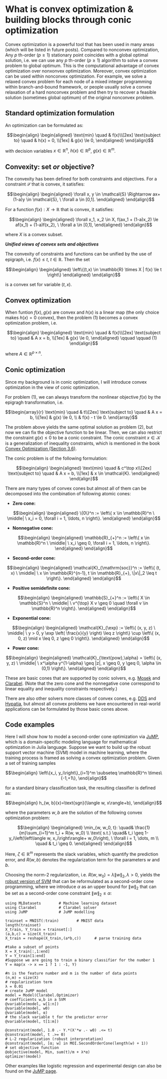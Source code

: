 <!-- ---
title: 'What is convex optimization？common constraints and objectives'
date: 2024-10-25
permalink: /posts/2024/10/Convex optimization blogs/
tags:
  - cool posts
  - category1
  - category2
--- -->
What is convex optimization & building blocks through conic optimization
======

Convex optimization is a powerful tool that has been used in many areas (which will be listed in future posts). Compared to nonconvex optimization, Any $p$ th-order ($p \ge 1$) stationary point coincides with a global optimal solution, i.e. we can use any $p$ th-order ($p \ge 1$) algorithm to solve a convex problem to global optimum. This is the computational advantage of convex optimization over nonxonvex optimization. Moreover, convex optimization can be used within nonconvex optimization. For example, we solve a relaxed convex problem for each node of a mixed integer programming within branch-and-bound framework, or people usually solve a convex relaxation of a hard nonconvex problem and then try to recover a feasible solution (sometimes global optimum) of the original nonconvex problem.


Standard optimization formulation
------
An optimization can be formulated as:
```math
\begin{align}
\begin{aligned}
\text{min} \quad & f(x)\\[2ex]
\text{subject to} \quad & h(x) = 0, \\[1ex]
        & g(x) \le 0, 
\end{aligned}
\end{align}
```
with decision variables $x \in \mathbb{R}^n$, $h(x) \in \mathbb{R}^{p}$, $g(x) \in \mathbb{R}^{m}$.

Convexity: set $\textit{or}$ objective?
------
The convexity has been defined for both constraints and objectives. For a constraint $\mathcal{S}$ that is convex, it satisfies:
```math
\begin{align}
\begin{aligned}
\forall x, y \in \mathcal{S} \Rightarrow ax+(1-a)y \in \mathcal{S}, \ \forall a \in [0,1].
\end{aligned}
\end{align}
```

For a function $f(x): X \rightarrow \mathbb{{R}}$ that is convex, it satisfies:
```math
\begin{align}
\begin{aligned}
\forall x_1, x_2 \in X, f(ax_1 + (1-a)x_2) \le af(x_1) + (1-a)f(x_2), \ \forall a \in [0,1],
\end{aligned}
\end{align}
```
where $X$ is a convex subset. 

***Unified views of convex sets and objectives***

The convexity of constraints and functions can be unified by the use of epigraph, i.e. $f(x) \le t, \ t \in \mathbb{R}$. Then the set 
```math
\begin{align}
\begin{aligned}
\left\{(t,x) \in \mathbb{R} \times X | f(x) \le t \right\}
\end{aligned} 
\end{align}
``` 
is a convex set for variable $(t,x)$.

Convex optimization
------
When funtion $f(x), g(x)$ are convex and $h(x)$ is a linear map (the only choice makes $h(x)=0$ convex), then the problem (1) becomes a convex optimization problem, i.e. 
```math
\begin{align}
\begin{aligned}
\text{min} \quad & f(x)\\[2ex]
 \text{subject to} \quad & A x = b, \\[1ex]
        & g(x) \le 0, 
\end{aligned}   \qquad \qquad (1)
\end{align}
```
where $A \in \mathbb{R}^{p \times n}$.

Conic optimization
------
Since my background is in conic optimization, I will introduce convex optimization in the view of conic optimization. 

For problem (1), we can always transform the nonlinear objective $f(x)$ by the epigragh transformation, i.e.
```math
\begin{array}{r}
\text{min} \quad & t\\[2ex]
 \text{subject to} \quad & A x = b, \\[1ex]
        & g(x) \le 0, \\
        & f(x) - t \le 0.
\end{array}
```
The problem above yields the same optimal solution as problem (2), but now we can fix the objective function to be linear. Then, we can also restrict the constraint $g(x) \le 0$ to be a conic constraint. The conic constraint $x \in \mathcal{K}$ is a generalization of inequality constraints, which is mentioned in the book [Convex Optimization (Section 3.6)](https://web.stanford.edu/~boyd/cvxbook/).  

The conic problem is of the following formulation:
```math
\begin{align}
\begin{aligned}
\text{min} \quad & c^\top x\\[2ex]
 \text{subject to} \quad & A x = b, \\[1ex]
        & x \in \mathcal{K}.
\end{aligned}
\end{align}
```
There are many types of convex cones but almost all of them can be decomposed into the combination of following atomic cones:
- **Zero cone:**  
```math
\begin{align}
\begin{aligned}
\{0\}^n := \left\{ x \in \mathbb{R}^n \ \middle| \ x_i = 0, \forall i = 1, \ldots, n \right\}.
\end{aligned}
\end{align}
```

- **Nonnegative cone:**  
```math
\begin{align}
\begin{aligned}
\mathbb{R}_{+}^n := \left\{ x \in \mathbb{R}^n \ \middle| \ x_i \geq 0, \forall i = 1, \ldots, n \right\}.
  \end{aligned}
\end{align}
```

- **Second-order cone:**  
```math
\begin{align}
\begin{aligned}
\mathcal{K}_{\mathrm{soc}}^n := \left\{ (t, x) \ \middle| \ x \in \mathbb{R}^{n-1}, t \in \mathbb{R}_{+}, \|x\|_2 \leq t \right\}.
\end{aligned}
\end{align}
```

- **Positive semidefinite cone:**  
```math
\begin{align}
\begin{aligned}
\mathbb{S}_{+}^n := \left\{ X \in \mathbb{S}^n \ \middle| \ v^{\top} X v \geq 0 \quad \forall v \in \mathbb{R}^n \right\}.
\end{aligned}
\end{align}
```

- **Exponential cone:**  
```math
\begin{align}
\begin{aligned}
\mathcal{K}_{\exp} := \left\{ (x, y, z) \ \middle| \ y > 0, y \exp \left( \frac{x}{y} \right) \leq z \right\} \cup \left\{ (x, 0, z) \mid x \leq 0, z \geq 0 \right\}.
\end{aligned}
\end{align}
```

- **Power cone:**  
```math
\begin{align}
\begin{aligned}
\mathcal{K}_{\text{pow},\alpha} = \left\{ (x, y, z) \ \middle| \ x^\alpha y^{1-\alpha} \geq |z|, x \geq 0, y \geq 0, \alpha \in (0,1) \right\}.
\end{aligned}
\end{align}
```

These are basic cones that are supported by conic solvers, e.g. [Mosek](https://www.mosek.com/) and [Clarabel](https://clarabel.org/stable/). (Note that the zero cone and the nonnegative cone correspond to linear equality and inequality constraints respectively.)

There are also other solvers more classes of convex cones, e.g. [DDS](https://link.springer.com/article/10.1007/s12532-023-00248-2) and [Hypatia](https://jump.dev/Hypatia.jl/stable/), but almost all convex problems we have encountered in real-world applications can be formulated by those basic cones above.

Code examples
------
Here I will show how to model a second-order cone optimization via [JuMP](https://jump.dev/JuMP.jl/stable/), which is a domain-specific modeling language for mathematical optimization in Julia language. Suppose we want to build up the robust support vector machine (SVM) model in machine learning, where the training process is framed as solving a convex optimization problem. Given a set of training samples
 ```math
 \begin{align}
 \left\{x_i, y_i\right\}_{i=1}^m \subseteq \mathbb{R}^n \times\{-1,+1\},
 \end{align}
 ``` 
 for a standard binary classification task, the resulting classifier is defined as: 
 ```math
 \begin{align}
 h_{w, b}(x)=\text{sgn}(\langle w, x\rangle+b),
 \end{align}
 ```
 where the parameters $w, b$ are the solution of the following convex optimization problem:
```math
\begin{align}
\begin{aligned}
	\min_{w, w_0, t}: \quad& \frac{1}{m}\sum_{i=1}^m t_i + R(w, w_0) \\
	\text{ s.t.} \quad& t_i \geq 1-y_i\left(\left\langle w, x_i\right\rangle+ w_0\right), \ \forall i = 1, \dots, m \\
	\quad & t_i \geq 0.
\end{aligned}
\end{align}
```
Here, $\zeta \in \mathbb{R}^m$ represents the slack variables, which quantify the prediction error, and $R(w,b)$ denotes the regularization term for the parameters $w$ and $b$. 

Choosing the norm-2 regularization, i.e. $R(w,w_0) = \lambda \|w\|_2, \lambda > 0$, yields the [robust version of SVM](https://www.jmlr.org/papers/v10/xu09b.html) that can be reformulated as a second-order cone programming, where we introduce $\alpha$ as an upper bound for $\|w\|_2$ that can be set as a second-order cone constraint $\|w\|_2 \le \alpha$: 

```
using MLDatasets        # Machine learning dataset
using Clarabel          # Clarabel solver
using JuMP              # JuMP modelling 

trainset = MNIST(:train)        # MNIST data
length(trainset)
X_train, Y_train = trainset[:]
(a,b,c) = size(X_train)
X_train = reshape(X_train,(a*b,c))      # parse training data

#take a subset of points
X = X_train[:,1:end] 
Y = Y_train[1:end]
#Suppose we are going to train a binary classifier for the number 1
Y = map(x -> x == 1 ? 1 : -1, Y)

#n is the feature number and m is the number of data points
(n,m) = size(X)
# regularization term
λ = 0.01
# create JuMP model
model = Model(Clarabel.Optimizer)
# coefficients w,b in a SVM
@variable(model, w[1:n])                
@variable(model, w0)     
@variable(model, α)
# the slack variable t for the predictor error
@variable(model, t[1:m])

@constraint(model, 1.0 .- Y.*(X'*w .- w0) .<= t)
@constraint(model, t .>= 0)             
# L-2 regularization (robust interpretation)
@constraint(model, [α; w] in MOI.SecondOrderCone(length(w) + 1))        
# set objective function
@objective(model, Min, sum(t)/m + λ*α)
optimize!(model)
```

Other examples like logistic regression and experimental design can also be found on the [JuMP page](https://jump.dev/JuMP.jl/stable/tutorials/conic/introduction/).